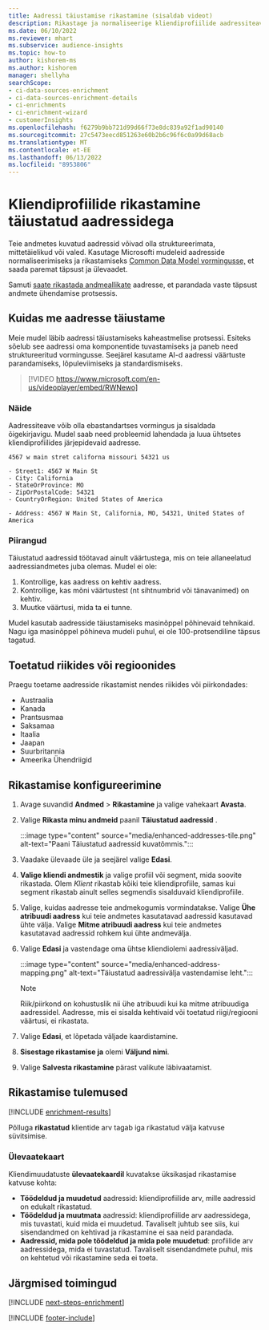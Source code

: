 ```yaml
---
title: Aadressi täiustamise rikastamine (sisaldab videot)
description: Rikastage ja normaliseerige kliendiprofiilide aadressiteavet Microsofti mudelitega.
ms.date: 06/10/2022
ms.reviewer: mhart
ms.subservice: audience-insights
ms.topic: how-to
author: kishorem-ms
ms.author: kishorem
manager: shellyha
searchScope:
- ci-data-sources-enrichment
- ci-data-sources-enrichment-details
- ci-enrichments
- ci-enrichment-wizard
- customerInsights
ms.openlocfilehash: f6279b9bb721d99d66f73e8dc839a92f1ad90140
ms.sourcegitcommit: 27c5473eecd851263e60b2b6c96f6c0a99d68acb
ms.translationtype: MT
ms.contentlocale: et-EE
ms.lasthandoff: 06/13/2022
ms.locfileid: "8953806"
---
```

# <a name="enrichment-of-customer-profiles-with-enhanced-addresses"></a>Kliendiprofiilide rikastamine täiustatud aadressidega

Teie andmetes kuvatud aadressid võivad olla struktureerimata, mittetäielikud või valed. Kasutage Microsofti mudeleid aadresside normaliseerimiseks ja rikastamiseks [Common Data Model vormingusse,](/common-data-model/schema/core/applicationcommon/address) et saada paremat täpsust ja ülevaadet.

Samuti [saate rikastada andmeallikate](data-sources-enrichment.md) aadresse, et parandada vaste täpsust andmete ühendamise protsessis. 

## <a name="how-we-enhance-addresses"></a>Kuidas me aadresse täiustame

Meie mudel läbib aadressi täiustamiseks kaheastmelise protsessi. Esiteks sõelub see aadressi oma komponentide tuvastamiseks ja paneb need struktureeritud vormingusse. Seejärel kasutame AI-d aadressi väärtuste parandamiseks, lõpuleviimiseks ja standardismiseks.

> [!VIDEO https://www.microsoft.com/en-us/videoplayer/embed/RWNewo]

### <a name="example"></a>Näide

Aadressiteave võib olla ebastandartses vormingus ja sisaldada õigekirjavigu. Mudel saab need probleemid lahendada ja luua ühtsetes kliendiprofiilides järjepidevaid aadresse.

```Input
4567 w main stret californa missouri 54321 us
```

```Output
- Street1: 4567 W Main St
- City: California
- StateOrProvince: MO
- ZipOrPostalCode: 54321
- CountryOrRegion: United States of America

- Address: 4567 W Main St, California, MO, 54321, United States of America
```

### <a name="limitations"></a>Piirangud

Täiustatud aadressid töötavad ainult väärtustega, mis on teie allaneelatud aadressiandmetes juba olemas. Mudel ei ole:

1. Kontrollige, kas aadress on kehtiv aadress.
2. Kontrollige, kas mõni väärtustest (nt sihtnumbrid või tänavanimed) on kehtiv.
3. Muutke väärtusi, mida ta ei tunne.

Mudel kasutab aadresside täiustamiseks masinõppel põhinevaid tehnikaid. Nagu iga masinõppel põhineva mudeli puhul, ei ole 100-protsendiline täpsus tagatud.

## <a name="supported-countries-or-regions"></a>Toetatud riikides või regioonides

Praegu toetame aadresside rikastamist nendes riikides või piirkondades:

- Austraalia
- Kanada
- Prantsusmaa
- Saksamaa
- Itaalia
- Jaapan
- Suurbritannia
- Ameerika Ühendriigid

## <a name="configure-the-enrichment"></a>Rikastamise konfigureerimine

1. Avage suvandid **Andmed** > **Rikastamine** ja valige vahekaart **Avasta**.

1. Valige **Rikasta minu andmeid** paanil **Täiustatud aadressid** .

   :::image type="content" source="media/enhanced-addresses-tile.png" alt-text="Paani Täiustatud aadressid kuvatõmmis.":::

1. Vaadake ülevaade üle ja seejärel valige **Edasi**.

1. **Valige kliendi andmestik** ja valige profiil või segment, mida soovite rikastada. Olem *Klient* rikastab kõiki teie kliendiprofiile, samas kui segment rikastab ainult selles segmendis sisalduvaid kliendiprofiile.

1. Valige, kuidas aadresse teie andmekogumis vormindatakse. Valige **Ühe atribuudi aadress** kui teie andmetes kasutatavad aadressid kasutavad ühte välja. Valige **Mitme atribuudi aadress** kui teie andmetes kasutatavad aadressid rohkem kui ühte andmevälja.

1. Valige **Edasi** ja vastendage oma ühtse kliendiolemi aadressiväljad.

    :::image type="content" source="media/enhanced-address-mapping.png" alt-text="Täiustatud aadressivälja vastendamise leht.":::

   > [!NOTE]
   > Riik/piirkond on kohustuslik nii ühe atribuudi kui ka mitme atribuudiga aadressidel. Aadresse, mis ei sisalda kehtivaid või toetatud riigi/regiooni väärtusi, ei rikastata.

1. Valige **Edasi**, et lõpetada väljade kaardistamine.

1. **Sisestage rikastamise ja** olemi **Väljund nimi**.

1. Valige **Salvesta rikastamine** pärast valikute läbivaatamist.

## <a name="enrichment-results"></a>Rikastamise tulemused

[!INCLUDE [enrichment-results](includes/enrichment-results.md)]

Põlluga **rikastatud** klientide arv tagab iga rikastatud välja katvuse süvitsimise.

### <a name="overview-card"></a>Ülevaatekaart

Kliendimuudatuste **ülevaatekaardil** kuvatakse üksikasjad rikastamise katvuse kohta:

- **Töödeldud ja muudetud** aadressid: kliendiprofiilide arv, mille aadressid on edukalt rikastatud.
- **Töödeldud ja muutmata** aadressid: kliendiprofiilide arv aadressidega, mis tuvastati, kuid mida ei muudetud. Tavaliselt juhtub see siis, kui sisendandmed on kehtivad ja rikastamine ei saa neid parandada.
- **Aadressid, mida pole töödeldud ja mida pole muudetud**: profiilide arv aadressidega, mida ei tuvastatud. Tavaliselt sisendandmete puhul, mis on kehtetud või rikastamine seda ei toeta.

## <a name="next-steps"></a>Järgmised toimingud

[!INCLUDE [next-steps-enrichment](includes/next-steps-enrichment.md)]

[!INCLUDE [footer-include](includes/footer-banner.md)]
